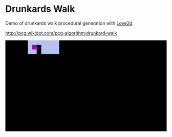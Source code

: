 # Drunkards Walk

Demo of drunkards walk procedural generation with [Love2d](https://love2d.org)

http://pcg.wikidot.com/pcg-algorithm:drunkard-walk

![Drunkards Walk Algorithm](drunkards-walk.gif?raw=true "Drunkards Walk")
